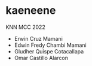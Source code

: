# kaeneene
KNN MCC 2022
- Erwin Cruz Mamani
- Edwin Fredy Chambi Mamani
- Gludher Quispe Cotacallapa
- Omar Castillo Alarcon
